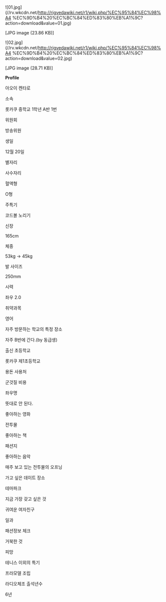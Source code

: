 ![01.jpg](//rv.wkcdn.net/http://rigvedawiki.net/r1/wiki.php/%EC%95%84%EC%98%A4
%EC%9D%B4%20%EC%BC%84%ED%83%80%EB%A1%9C?action=download&value=01.jpg)

[JPG image (23.86 KB)]

![02.jpg](//rv.wkcdn.net/http://rigvedawiki.net/r1/wiki.php/%EC%95%84%EC%98%A4
%EC%9D%B4%20%EC%BC%84%ED%83%80%EB%A1%9C?action=download&value=02.jpg)

[JPG image (28.71 KB)]

**Profile**

아오이 켄타로

소속

롯카쿠 중학교 1학년 A반 1번

위원회

방송위원

생일

12월 20일

별자리

사수자리

혈액형

O형

주특기

코드볼 노리기

신장

165cm

체중

53kg → 45kg

발 사이즈

250mm

시력

좌우 2.0

취약과목

영어

자주 방문하는 학교의 특정 장소

자주 B반에 간다.(by 동급생)

출신 초등학교

롯카쿠 제1초등학교

용돈 사용처

군것질 비용

좌우명

뜻대로 안 된다.

좋아하는 영화

전투물

좋아하는 책

패션지

좋아하는 음악

매주 보고 있는 전투물의 오프닝

가고 싶은 데이트 장소

테마파크

지금 가장 갖고 싶은 것

귀여운 여자친구

일과

패션정보 체크

거북한 것

피망

테니스 이외의 특기

프라모델 조립

라디오체조 출석년수

6년

